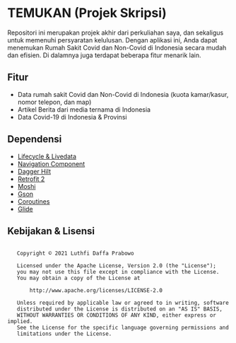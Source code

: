 # TEMUKAN (Projek Skripsi) 
Repositori ini merupakan projek akhir dari perkuliahan saya, dan sekaligus untuk memenuhi persyaratan kelulusan. Dengan aplikasi ini, Anda dapat menemukan Rumah Sakit Covid dan Non-Covid di Indonesia secara mudah dan efisien. Di dalamnya juga terdapat beberapa fitur menarik lain.

## Fitur
- Data rumah sakit Covid dan Non-Covid di Indonesia (kuota kamar/kasur, nomor telepon, dan map)
- Artikel Berita dari media ternama di Indonesia
- Data Covid-19 di Indonesia & Provinsi

## Dependensi
- [Lifecycle & Livedata](https://developer.android.com/jetpack/androidx/releases/lifecycle)
- [Navigation Component](https://developer.android.com/jetpack/androidx/releases/navigation)
- [Dagger Hilt](https://dagger.dev/hilt/)
- [Retrofit 2](https://square.github.io/retrofit/)
- [Moshi](https://github.com/square/moshi)
- [Gson](https://github.com/google/gson)
- [Coroutines](https://developer.android.com/kotlin/coroutines?gclsrc=aw.ds&gclid=CjwKCAiAnO2MBhApEiwA8q0HYSKx8VWo_WPkBPO0Oiku9QN_d0sbi6zHhntW8pD7ZsAjciGIp7_oyhoCjvgQAvD_BwE)
- [Glide](https://github.com/bumptech/glide)


## Kebijakan & Lisensi

```

   Copyright © 2021 Luthfi Daffa Prabowo

   Licensed under the Apache License, Version 2.0 (the "License");
   you may not use this file except in compliance with the License.
   You may obtain a copy of the License at

       http://www.apache.org/licenses/LICENSE-2.0

   Unless required by applicable law or agreed to in writing, software
   distributed under the License is distributed on an "AS IS" BASIS,
   WITHOUT WARRANTIES OR CONDITIONS OF ANY KIND, either express or implied.
   See the License for the specific language governing permissions and
   limitations under the License.

```
